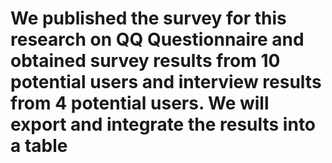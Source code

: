 # We published the survey for this research on QQ Questionnaire and obtained survey results from 10 potential users and interview results from 4 potential users. We will export and integrate the results into a table
